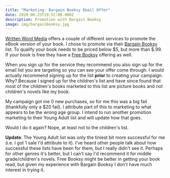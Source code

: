 ```yaml
---
title: "Marketing: Bargain Booksy Email Offer"
date: 2020-06-23T19:52:00.000Z
description: Promotion with Bargain Booksy
image: img/bargainbooksy.jpg
---
```

[Written Word Media](https://www.writtenwordmedia.com/) offers a couple of different services to promote the eBook version of your book. I chose to promote via their [Bargain Booksy](https://www.writtenwordmedia.com/bargain-booksy/) list. To qualify your book needs to be priced below $5, but more than $.99. If your book is free they have a [Free Booksy](https://www.writtenwordmedia.com/freebooksy/) offering as well.

When you sign up for the service they recommend you also sign up for the email list you are targeting so you can see your offer come through. I would actually recommend signing up for the list **prior** to creating your campaign. Why? Because I signed up for the children's list and have since found that most of the children's books marketed to this list are picture books and not children's novels like my book.

My campaign got me 0 new purchases, so for me this was a big fail (thankfully only a $20 fail). I attribute part of this to marketing to what appears to be the wrong age group. I intend to run another promotion marketing to their Young Adult list and will update how that goes.

Would I do it again? Nope, at least not to the children's list.

**Update**: The Young Adult list was only the tiniest bit more successful for me (i.e. I got 1 sale I'd attribute to it). I've heard other people talk about how successful these lists have been for them, but I really didn't see it. Perhaps for other genres it's better, but I can't say I'd recommend it for middle grade/children's novels. Free Booksy might be better in getting your book read, but given my experience with Bargain Booksy I don't have much interest in trying it.